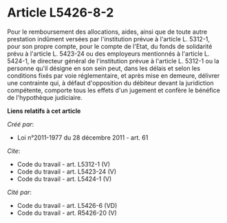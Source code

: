 # Article L5426-8-2

Pour le remboursement des allocations, aides, ainsi que de toute autre prestation indûment versées par l'institution prévue à
l'article L. 5312-1, pour son propre compte, pour le compte de l'Etat, du fonds de solidarité prévu à l'article L. 5423-24 ou
des employeurs mentionnés à l'article L. 5424-1, le directeur général de l'institution prévue à l'article L. 5312-1 ou la
personne qu'il désigne en son sein peut, dans les délais et selon les conditions fixés par voie réglementaire, et après mise
en demeure, délivrer une contrainte qui, à défaut d'opposition du débiteur devant la juridiction compétente, comporte tous
les effets d'un jugement et confère le bénéfice de l'hypothèque judiciaire.

**Liens relatifs à cet article**

_Créé par_:

  - Loi n°2011-1977 du 28 décembre 2011 - art. 61

_Cite_:

  - Code du travail - art. L5312-1 (V)
  - Code du travail - art. L5423-24 (V)
  - Code du travail - art. L5424-1 (V)

_Cité par_:

  - Code du travail - art. L5426-6 (VD)
  - Code du travail - art. R5426-20 (V)
